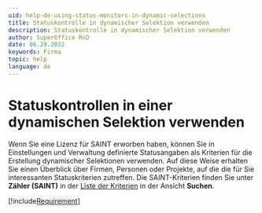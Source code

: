 ```yaml
---
uid: help-de-using-status-monitors-in-dynamic-selections
title: Statuskontrolle in dynamischer Selektion verwenden
description: Statuskontrolle in dynamischer Selektion verwenden
author: SuperOffice RnD
date: 06.29.2022
keywords: Firma
topic: help
language: de
---
```


# Statuskontrollen in einer dynamischen Selektion verwenden

Wenn Sie eine Lizenz für SAINT erworben haben, können Sie in Einstellungen und Verwaltung definierte Statusangaben als Kriterien für die Erstellung dynamischer Selektionen verwenden. Auf diese Weise erhalten Sie einen Überblick über Firmen, Personen oder Projekte, auf die die für Sie interessanten Statuskriterien zutreffen. Die SAINT-Kriterien finden Sie unter **Zähler (SAINT)** in der [Liste der Kriterien][1] in der Ansicht **Suchen**.

[!include[Requirement](includes/req-saint.md)]

<!-- Referenced links -->
[1]: ../../../search-options/learn/search-criteria.md

<!-- Referenced images -->
